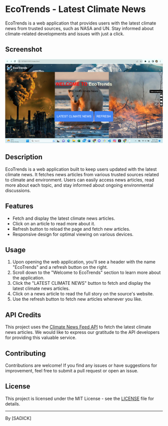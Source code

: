 # EcoTrends - Latest Climate News

EcoTrends is a web application that provides users with the latest climate news from trusted sources, such as NASA and UN. Stay informed about climate-related developments and issues with just a click.

## Screenshot

![EcoTrends Screenshot](screenshot.png)

## Description

EcoTrends is a web application built to keep users updated with the latest climate news. It fetches news articles from various trusted sources related to climate and environment. Users can easily access news articles, read more about each topic, and stay informed about ongoing environmental discussions.

## Features

- Fetch and display the latest climate news articles.
- Click on an article to read more about it.
- Refresh button to reload the page and fetch new articles.
- Responsive design for optimal viewing on various devices.

## Usage

1. Upon opening the web application, you'll see a header with the name "EcoTrends" and a refresh button on the right.
2. Scroll down to the "Welcome to EcoTrends" section to learn more about the application.
3. Click the "LATEST CLIMATE NEWS" button to fetch and display the latest climate news articles.
4. Click on a news article to read the full story on the source's website.
5. Use the refresh button to fetch new articles whenever you like.

## API Credits

This project uses the [Climate News Feed API](https://climate-news-feed.p.rapidapi.com) to fetch the latest climate news articles. We would like to express our gratitude to the API developers for providing this valuable service.

## Contributing

Contributions are welcome! If you find any issues or have suggestions for improvement, feel free to submit a pull request or open an issue.

## License

This project is licensed under the MIT License - see the [LICENSE](LICENSE) file for details.

---

By [SADICK]
